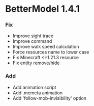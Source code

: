 # BetterModel 1.4.1

### Fix
- Improve sight trace
- Improve command
- Improve walk speed calculation
- Force resources name to lower case
- Fix Minecraft <=1.21.3 resource
- Fix entity remove/hide

### Add
- Add animation script
- Add .mcmeta animation
- Add 'follow-mob-invisibility' option